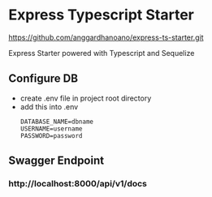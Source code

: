 # Express Typescript Starter
https://github.com/anggardhanoano/express-ts-starter.git

Express Starter powered with Typescript and Sequelize

## Configure DB

- create .env file in project root directory
- add this into .env
  ```
  DATABASE_NAME=dbname
  USERNAME=username
  PASSWORD=password
  ```

## Swagger Endpoint

### http://localhost:8000/api/v1/docs
